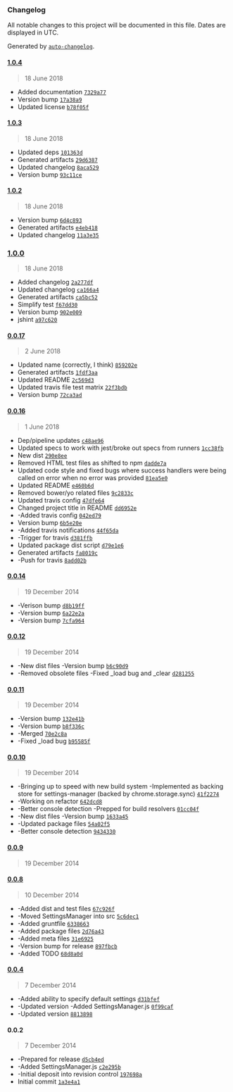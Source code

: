 ### Changelog
All notable changes to this project will be documented in this file. Dates are displayed in UTC.

Generated by [`auto-changelog`](https://github.com/CookPete/auto-changelog).

#### [1.0.4](https://github.com/hal313/settings-manager-chrome-extension/compare/1.0.3...1.0.4)
> 18 June 2018
- Added documentation [`7329a77`](https://github.com/hal313/settings-manager-chrome-extension/commit/7329a77a115fefbd66310abb524e78b3ed08556f)
- Version bump [`17a38a9`](https://github.com/hal313/settings-manager-chrome-extension/commit/17a38a99a94ff5a06faf726e4d41c4bb0f7673ce)
- Updated license [`b78f05f`](https://github.com/hal313/settings-manager-chrome-extension/commit/b78f05f9e723c6c648eeebe76537eca800db3335)

#### [1.0.3](https://github.com/hal313/settings-manager-chrome-extension/compare/1.0.2...1.0.3)
> 18 June 2018
- Updated deps [`101363d`](https://github.com/hal313/settings-manager-chrome-extension/commit/101363d672332e2c42cbc8edf5894c73c1151110)
- Generated artifacts [`29d6387`](https://github.com/hal313/settings-manager-chrome-extension/commit/29d63877273435828784c392a6a85e65fe24f29d)
- Updated changelog [`8aca529`](https://github.com/hal313/settings-manager-chrome-extension/commit/8aca529b25c3f37bc3b8586444a622abc775f48a)
- Version bump [`93c11ce`](https://github.com/hal313/settings-manager-chrome-extension/commit/93c11ce4e9d19e620d9d4cc0226161d6020f2c10)

#### [1.0.2](https://github.com/hal313/settings-manager-chrome-extension/compare/1.0.0...1.0.2)
> 18 June 2018
- Version bump [`6d4c893`](https://github.com/hal313/settings-manager-chrome-extension/commit/6d4c89395c3e61832ec65bd1ae9fe410b366c462)
- Generated artifacts [`e4eb418`](https://github.com/hal313/settings-manager-chrome-extension/commit/e4eb41840c8e66661b10d97bbbb5250338225df8)
- Updated changelog [`11a3e35`](https://github.com/hal313/settings-manager-chrome-extension/commit/11a3e35ec17342d19668f3c8ca739a779ee1a274)

### [1.0.0](https://github.com/hal313/settings-manager-chrome-extension/compare/0.0.17...1.0.0)
> 18 June 2018
- Added changelog [`2a277df`](https://github.com/hal313/settings-manager-chrome-extension/commit/2a277dfc7fa3dc52c01307befe027bb4e91f9f07)
- Updated changelog [`ca166a4`](https://github.com/hal313/settings-manager-chrome-extension/commit/ca166a4c2f49f62604f2110512cc62e8a8abfae3)
- Generated artifacts [`ca5bc52`](https://github.com/hal313/settings-manager-chrome-extension/commit/ca5bc52cb9822dd7f8f3a4c3fb7cdb53b5040121)
- Simplify test [`f67dd30`](https://github.com/hal313/settings-manager-chrome-extension/commit/f67dd30a2f60e5a05d499622cbdcd1bd0233c44f)
- Version bump [`902e009`](https://github.com/hal313/settings-manager-chrome-extension/commit/902e0094a942304210a653ccfb96baf5aeae4aaf)
- jshint [`a97c620`](https://github.com/hal313/settings-manager-chrome-extension/commit/a97c620fa83964664be0c898b26129d9a4f65db0)

#### [0.0.17](https://github.com/hal313/settings-manager-chrome-extension/compare/0.0.16...0.0.17)
> 2 June 2018
- Updated name (correctly, I think) [`859202e`](https://github.com/hal313/settings-manager-chrome-extension/commit/859202e0e2c720a0211324768d61d5ae7a9f510f)
- Generated artifacts [`1fdf3aa`](https://github.com/hal313/settings-manager-chrome-extension/commit/1fdf3aa19d3c7d6bb0824bd9be647ce32e25c26e)
- Updated README [`2c569d3`](https://github.com/hal313/settings-manager-chrome-extension/commit/2c569d317fd87b7885c0f8d9e16cfe62c6ec53b5)
- Updated travis file test matrix [`22f3bdb`](https://github.com/hal313/settings-manager-chrome-extension/commit/22f3bdb3be7ca86004204e5db1dfbe1c9f8c8adb)
- Version bump [`72ca3ad`](https://github.com/hal313/settings-manager-chrome-extension/commit/72ca3adb5a4a0a93aa65ce390f297689bdf5f6c4)

#### [0.0.16](https://github.com/hal313/settings-manager-chrome-extension/compare/0.0.14...0.0.16)
> 1 June 2018
- Dep/pipeline updates [`c48ae96`](https://github.com/hal313/settings-manager-chrome-extension/commit/c48ae9665a0b6fdb89654208dffe05d02cdba552)
- Updated specs to work with jest/broke out specs from runners [`1cc38fb`](https://github.com/hal313/settings-manager-chrome-extension/commit/1cc38fb2dd950e2804ab1dc4eee0cc1956613771)
- New dist [`290e8ee`](https://github.com/hal313/settings-manager-chrome-extension/commit/290e8eed7d81dcbe3d2da56a4fd011594805285f)
- Removed HTML test files as shifted to npm [`dadde7a`](https://github.com/hal313/settings-manager-chrome-extension/commit/dadde7af1dc85b83f9c4ace6b898d4a5ccf0a130)
- Updated code style and fixed bugs where success handlers were being called on error when no error was provided [`81ea5e0`](https://github.com/hal313/settings-manager-chrome-extension/commit/81ea5e0de5e7ea81e460b742019ffa2399ddc127)
- Updated README [`e460b6d`](https://github.com/hal313/settings-manager-chrome-extension/commit/e460b6d08180e1e1d2af45947e49fa07df9e9fd2)
- Removed bower/yo related files [`9c2833c`](https://github.com/hal313/settings-manager-chrome-extension/commit/9c2833cc132c0ef9d55c5b94075ad34f94dd38c2)
- Updated travis config [`47dfe64`](https://github.com/hal313/settings-manager-chrome-extension/commit/47dfe64912a137a128631e347e5129e8c786ba5c)
- Changed project title in README [`dd6952e`](https://github.com/hal313/settings-manager-chrome-extension/commit/dd6952e6b25f1f44688342ce96359a446e64d2d7)
- -Added travis config [`042ed79`](https://github.com/hal313/settings-manager-chrome-extension/commit/042ed793e54d93a7071ada67a036298812f85a08)
- Version bump [`6b5e20e`](https://github.com/hal313/settings-manager-chrome-extension/commit/6b5e20eff4ccfc142155b941d567b4331e018a3c)
- -Added travis notifications [`44f65da`](https://github.com/hal313/settings-manager-chrome-extension/commit/44f65dab3d7f0947936ab9bc8370671c904bc8cc)
- -Trigger for travis [`d381ffb`](https://github.com/hal313/settings-manager-chrome-extension/commit/d381ffb34280e135c4ba8f05563df627c5b851c6)
- Updated package dist script [`d79e1e6`](https://github.com/hal313/settings-manager-chrome-extension/commit/d79e1e66f835d21f9e8f8eb360b8cba128f7dd91)
- Generated artifacts [`fa8019c`](https://github.com/hal313/settings-manager-chrome-extension/commit/fa8019ca3e6f4194a44c4a57640a4ef6a4bc2863)
- -Push for travis [`8add02b`](https://github.com/hal313/settings-manager-chrome-extension/commit/8add02b4518cc335876d5a232930e64fded9d9a5)

#### [0.0.14](https://github.com/hal313/settings-manager-chrome-extension/compare/0.0.12...0.0.14)
> 19 December 2014
- -Verison bump [`d8b19ff`](https://github.com/hal313/settings-manager-chrome-extension/commit/d8b19ffa32aadeb94474628ec973a3ab37ea0690)
- -Version bump [`6a22e2a`](https://github.com/hal313/settings-manager-chrome-extension/commit/6a22e2a16c03f04bc14716d19f16aa7de76d4acb)
- -Version bump [`7cfa964`](https://github.com/hal313/settings-manager-chrome-extension/commit/7cfa9648664e12ab19d39fd2b2fd234d240dfdc4)

#### [0.0.12](https://github.com/hal313/settings-manager-chrome-extension/compare/0.0.11...0.0.12)
> 19 December 2014
- -New dist files -Version bump [`b6c90d9`](https://github.com/hal313/settings-manager-chrome-extension/commit/b6c90d9809a7acbf1e83a2c638dcf9ccc6bdb254)
- -Removed obsolete files -Fixed _load bug and _clear [`d281255`](https://github.com/hal313/settings-manager-chrome-extension/commit/d281255ec2a1f6c84557b6a8abe6b9fd692d256e)

#### [0.0.11](https://github.com/hal313/settings-manager-chrome-extension/compare/0.0.9...0.0.11)
> 19 December 2014
- -Version bump [`132e41b`](https://github.com/hal313/settings-manager-chrome-extension/commit/132e41b0b828a4fe1c3ea3c58c3ddc06fb241da6)
- -Version bump [`b8f336c`](https://github.com/hal313/settings-manager-chrome-extension/commit/b8f336c7eca3e6f74b043cde80a34aa1eab12fe0)
- -Merged [`70e2c8a`](https://github.com/hal313/settings-manager-chrome-extension/commit/70e2c8aeb26bc13ca8e64a49ea6a2dddbf5b0bf8)
- -Fixed _load bug [`b95585f`](https://github.com/hal313/settings-manager-chrome-extension/commit/b95585f13b87b0e67c8a449c7b9432fd9008d2c9)

#### [0.0.10](https://github.com/hal313/settings-manager-chrome-extension/compare/0.0.8...0.0.10)
> 19 December 2014
- -Bringing up to speed with new build system -Implemented as backing store for settings-manager (backed by chrome.storage.sync) [`41f2274`](https://github.com/hal313/settings-manager-chrome-extension/commit/41f22746eb67336518f48c733df308b978386d39)
- -Working on refactor [`642dcd8`](https://github.com/hal313/settings-manager-chrome-extension/commit/642dcd8abc4dd9dec4953c8ed2833a3047596f43)
- -Better console detection -Prepped for build resolvers [`01cc04f`](https://github.com/hal313/settings-manager-chrome-extension/commit/01cc04f7622cd8127728f0223cfb158b35be08ba)
- -New dist files -Version bump [`1633a45`](https://github.com/hal313/settings-manager-chrome-extension/commit/1633a456827865c40cb2d36ccb9baf2301cb7c50)
- -Updated package files [`54a02f5`](https://github.com/hal313/settings-manager-chrome-extension/commit/54a02f59a37c1377ac2f59e40bc8ba816d181aad)
- -Better console detection [`9434330`](https://github.com/hal313/settings-manager-chrome-extension/commit/943433060a76a6d806930c7c671e8314c8ac3fba)

#### [0.0.9](https://github.com/hal313/settings-manager-chrome-extension/compare/0.0.10...0.0.9)
> 19 December 2014

#### [0.0.8](https://github.com/hal313/settings-manager-chrome-extension/compare/0.0.4...0.0.8)
> 10 December 2014
- -Added dist and test files [`67c926f`](https://github.com/hal313/settings-manager-chrome-extension/commit/67c926f12650396ddef0e776ce859d317b45eeef)
- -Moved SettingsManager into src [`5c6dec1`](https://github.com/hal313/settings-manager-chrome-extension/commit/5c6dec1e6335b67b20c2b4657494724a7106f91f)
- -Added gruntfile [`6338663`](https://github.com/hal313/settings-manager-chrome-extension/commit/633866390ee0b4019af84a86998eb762dc25227d)
- -Added package files [`2d76a43`](https://github.com/hal313/settings-manager-chrome-extension/commit/2d76a436ca2bccf1bfd37d23dec3cb3a4207bbb9)
- -Added meta files [`31e6925`](https://github.com/hal313/settings-manager-chrome-extension/commit/31e6925ca6a1c0a45e104095b4c77e95fe0ea5c7)
- -Version bump for release [`897fbcb`](https://github.com/hal313/settings-manager-chrome-extension/commit/897fbcb204ae172cbbdb8340c01d3e4dae65b921)
- -Added TODO [`68d8a0d`](https://github.com/hal313/settings-manager-chrome-extension/commit/68d8a0dd3d64b2fa75246c34ae13c1bdc4332ce9)

#### [0.0.4](https://github.com/hal313/settings-manager-chrome-extension/compare/0.0.2...0.0.4)
> 7 December 2014
- -Added ability to specify default settings [`d31bfef`](https://github.com/hal313/settings-manager-chrome-extension/commit/d31bfefcecb139efca865e0a041e1f6e9df38069)
- -Updated version -Added SettingsManager.js [`0f99caf`](https://github.com/hal313/settings-manager-chrome-extension/commit/0f99cafd3d1a23ab40579b4a33bba0cad769f195)
- -Updated version [`8813898`](https://github.com/hal313/settings-manager-chrome-extension/commit/8813898f6dd225422bef0c58b1a756dadf02c7c8)

#### 0.0.2
> 7 December 2014
- -Prepared for release [`d5cb4ed`](https://github.com/hal313/settings-manager-chrome-extension/commit/d5cb4ed19b5c19243f7dbc692bf025a40cec6560)
- -Added SettingsManager.js [`c2e295b`](https://github.com/hal313/settings-manager-chrome-extension/commit/c2e295bdf503f0fd57c13ae55a98f818b92f596a)
- -Initial deposit into revision control [`197698a`](https://github.com/hal313/settings-manager-chrome-extension/commit/197698a45dc284758facb311eb9af51634dab605)
- Initial commit [`1a3e4a1`](https://github.com/hal313/settings-manager-chrome-extension/commit/1a3e4a1288e61eeccc91b6044c5e0e8faf3d8d32)

